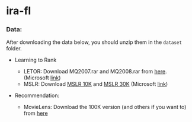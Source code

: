 # ira-fl

### Data:

After downloading the data below, you should unzip them in the `dataset` folder.

- Learning to Rank
  - LETOR: Download MQ2007.rar and MQ2008.rar from [here](https://1drv.ms/f/s!Aqi9ONgj3OqPaynoZZSZVfHPJd0). (Microsoft [link](https://www.microsoft.com/en-us/research/project/letor-learning-rank-information-retrieval/letor-4-0/))
  - MSLR: Download [MSLR 10K](https://1drv.ms/u/s!AtsMfWUz5l8nbOIoJ6Ks0bEMp78) and [MSLR 30K](https://1drv.ms/u/s!AtsMfWUz5l8nbXGPBlwD1rnFdBY) (Microsoft [link](https://www.microsoft.com/en-us/research/project/mslr/))

- Recommendation:
  - MovieLens: Download the 100K version (and others if you want to) from [here](https://grouplens.org/datasets/movielens/)
